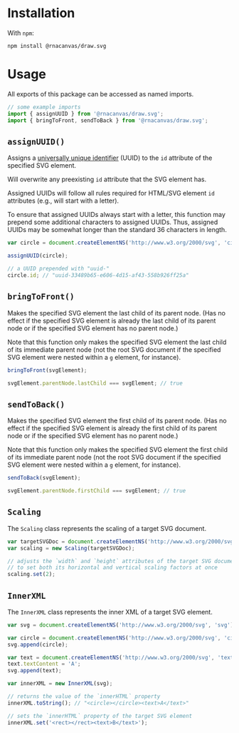 # Installation

With `npm`:

```
npm install @rnacanvas/draw.svg
```

# Usage

All exports of this package can be accessed as named imports.

```javascript
// some example imports
import { assignUUID } from '@rnacanvas/draw.svg';
import { bringToFront, sendToBack } from '@rnacanvas/draw.svg';
```

## `assignUUID()`

Assigns a [universally unique identifier](https://en.wikipedia.org/wiki/Universally_unique_identifier) (UUID)
to the `id` attribute of the specified SVG element.

Will overwrite any preexisting `id` attribute
that the SVG element has.

Assigned UUIDs will follow all rules required for HTML/SVG element `id` attributes
(e.g., will start with a letter).

To ensure that assigned UUIDs always start with a letter,
this function may prepend some additional characters to assigned UUIDs.
Thus, assigned UUIDs may be somewhat longer than the standard 36 characters in length.

```javascript
var circle = document.createElementNS('http://www.w3.org/2000/svg', 'circle');

assignUUID(circle);

// a UUID prepended with "uuid-"
circle.id; // "uuid-33489b65-e606-4d15-af43-558b926ff25a"
```

## `bringToFront()`

Makes the specified SVG element the last child of its parent node.
(Has no effect if the specified SVG element is already the last child of its parent node
or if the specified SVG element has no parent node.)

Note that this function only makes the specified SVG element the last child of its immediate parent node
(not the root SVG document if the specified SVG element were nested within a `g` element, for instance).

```javascript
bringToFront(svgElement);

svgElement.parentNode.lastChild === svgElement; // true
```

## `sendToBack()`

Makes the specified SVG element the first child of its parent node.
(Has no effect if the specified SVG element is already the first child of its parent node
or if the specified SVG element has no parent node.)

Note that this function only makes the specified SVG element the first child of its immediate parent node
(not the root SVG document if the specified SVG element were nested within a `g` element, for instance).

```javascript
sendToBack(svgElement);

svgElement.parentNode.firstChild === svgElement; // true
```

## `Scaling`

The `Scaling` class represents the scaling of a target SVG document.

```javascript
var targetSVGDoc = document.createElementNS('http://www.w3.org/2000/svg', 'svg');
var scaling = new Scaling(targetSVGDoc);

// adjusts the `width` and `height` attributes of the target SVG document
// to set both its horizontal and vertical scaling factors at once
scaling.set(2);
```

## `InnerXML`

The `InnerXML` class represents the inner XML of a target SVG element.

```javascript
var svg = document.createElementNS('http://www.w3.org/2000/svg', 'svg');

var circle = document.createElementNS('http://www.w3.org/2000/svg', 'circle');
svg.append(circle);

var text = document.createElementNS('http://www.w3.org/2000/svg', 'text');
text.textContent = 'A';
svg.append(text);

var innerXML = new InnerXML(svg);

// returns the value of the `innerHTML` property
innerXML.toString(); // "<circle></circle><text>A</text>"

// sets the `innerHTML` property of the target SVG element
innerXML.set('<rect></rect><text>B</text>');
```

